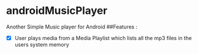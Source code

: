 # androidMusicPlayer
Another Simple Music player for Android
##Features :
* [x] User plays media from a Media Playlist which lists all the mp3 files in the users system memory
